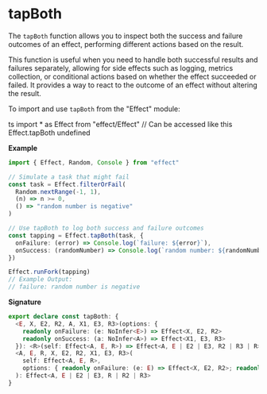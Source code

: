 # tapBoth

The `tapBoth` function allows you to inspect both the success and
failure outcomes of an effect, performing different actions based on the
result.

This function is useful when you need to handle both successful results and
failures separately, allowing for side effects such as logging, metrics
collection, or conditional actions based on whether the effect succeeded or
failed. It provides a way to react to the outcome of an effect without
altering the result.

To import and use `tapBoth` from the "Effect" module:

ts
import \* as Effect from "effect/Effect"
// Can be accessed like this
Effect.tapBoth
undefined

**Example**

```ts
import { Effect, Random, Console } from "effect"

// Simulate a task that might fail
const task = Effect.filterOrFail(
  Random.nextRange(-1, 1),
  (n) => n >= 0,
  () => "random number is negative"
)

// Use tapBoth to log both success and failure outcomes
const tapping = Effect.tapBoth(task, {
  onFailure: (error) => Console.log(`failure: ${error}`),
  onSuccess: (randomNumber) => Console.log(`random number: ${randomNumber}`)
})

Effect.runFork(tapping)
// Example Output:
// failure: random number is negative
```

**Signature**

```ts
export declare const tapBoth: {
  <E, X, E2, R2, A, X1, E3, R3>(options: {
    readonly onFailure: (e: NoInfer<E>) => Effect<X, E2, R2>
    readonly onSuccess: (a: NoInfer<A>) => Effect<X1, E3, R3>
  }): <R>(self: Effect<A, E, R>) => Effect<A, E | E2 | E3, R2 | R3 | R>
  <A, E, R, X, E2, R2, X1, E3, R3>(
    self: Effect<A, E, R>,
    options: { readonly onFailure: (e: E) => Effect<X, E2, R2>; readonly onSuccess: (a: A) => Effect<X1, E3, R3> }
  ): Effect<A, E | E2 | E3, R | R2 | R3>
}
```
